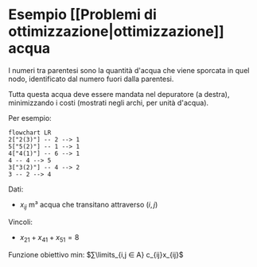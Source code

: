 # Esempio [[Problemi di ottimizzazione|ottimizzazione]] acqua

I numeri tra parentesi sono la quantità d'acqua che viene sporcata in quel nodo, identificato dal numero fuori dalla parentesi.

Tutta questa acqua deve essere mandata nel depuratore (a destra), minimizzando i costi (mostrati negli archi, per unità d'acqua).

Per esempio:

```mermaid
flowchart LR
2["2(3)"] -- 2 --> 1
5["5(2)"] -- 1 --> 1
4["4(1)"] -- 6 --> 1
4 -- 4 --> 5
3["3(2)"] -- 4 --> 2
3 -- 2 --> 4
```

Dati:
- $x_{ij}$ m³ acqua che transitano attraverso $(i,j)$

Vincoli:
- $x_{21}+x_{41}+x_{51}=8$

Funzione obiettivo min: $∑\limits_{i,j ∈ A} c_{ij}x_{ij}$
